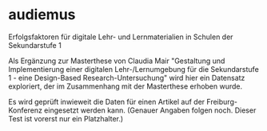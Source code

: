 # audiemus

Erfolgsfaktoren für digitale Lehr- und Lernmaterialien in Schulen der Sekundarstufe 1

Als Ergänzung zur Masterthese von Claudia Mair "Gestaltung und Implementierung einer digitalen Lehr-/Lernumgebung für die Sekundarstufe 1 - eine Design-Based Research-Untersuchung" wird hier ein Datensatz exploriert, der im Zusammenhang mit der Masterthese erhoben wurde.

Es wird geprüft inwieweit die Daten für einen Artikel auf der Freiburg-Konferenz eingesetzt werden kann. (Genauer Angaben folgen noch. Dieser Test ist vorerst nur ein Platzhalter.)
